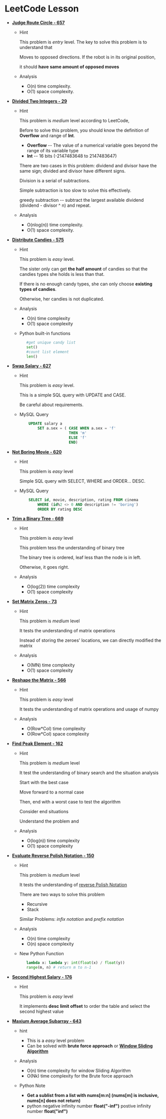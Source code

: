 # LeetCode Lesson



* **[Judge Route Circle - 657](https://leetcode.com/problems/judge-route-circle/description/)**
    * Hint
        
        This problem is *entry* level. The key to solve this problem is to understand that 
        
        Moves to opposed  directions. If the robot is in its original position, 
        
        it should **have same amount of opposed moves** 
    
    * Analysis
        * O(n) time complexity. 
        * O(1) space complexity.
         
 
 
* **[Divided Two Integers - 29](https://leetcode.com/problems/divide-two-integers/description/)**
    * Hint
        
        This problem is *medium* level according to LeetCode,
        
        Before to solve this problem, you should know the definition of **Overflow** and range of **Int**.
         
        * **Overflow** -- The value of a numerical variable goes beyond the range of its variable type
        * **Int** -- 16 bits (-2147483648 to 2147483647)
        
        There are two cases in this problem: dividend and divisor have the same sign; divided and divisor have different signs.
        
        Division is a serial of subtractions.
        
        Simple subtraction is too slow to solve this effectively.
        
        greedy subtraction -- subtract the largest available dividend (dividend - divisor ^ n) and repeat. 
        
    * Analysis
        * O(nlog(n)) time complexity.
        * O(1) space complexity.

*   **[Distribute Candies - 575](https://leetcode.com/problems/distribute-candies/description/)**

    * Hint

        This problem is *easy* level.

        The sister only can get **the half amount** of candies so that the candies types she holds is less than that.

        If there is no enough candy types, she can only choose **existing types of candies**.

        Otherwise, her candies is not duplicated.

    * Analysis

        * O(n) time complexity
        * O(1) space complexity

    * Python built-in functions

        ```python
           #get unique candy list
           set()
           #count list element
           len()
        ```

*   **[Swap Salary - 627](https://leetcode.com/problems/swap-salary/description/)**

    * Hint

        This problem is *easy* level.

        This is a simple SQL query with UPDATE and CASE.

        Be careful about requirements.

    * MySQL Query
        ```sql
            UPDATE salary a
                SET a.sex = ( CASE WHEN a.sex = 'f'
                              THEN 'm'
                              ELSE 'f'
                              END)
        ```

* **[Not Boring Movie - 620](https://leetcode.com/problems/not-boring-movies/description/)**

    * Hint

        This problem is *easy* level

        Simple SQL query with SELECT, WHERE and ORDER... DESC.

    * MySQL Query

        ```sql
            SELECT id, movie, description, rating FROM cinema
                WHERE (id%2 <> 0 AND description != 'boring')
                ORDER BY rating DESC
        ```

* **[Trim a Binary Tree - 669](https://leetcode.com/problems/trim-a-binary-search-tree/description/)**

    * Hint

        This problem is *easy* level

        This problem tess the understanding of binary tree

        The binary tree is ordered, leaf less than the node is in left.

        Otherwise, it goes right.

    * Analysis

        * O(log(2)) time complexity
        * O(1) space complexity
* **[Set Matrix Zeros - 73](https://leetcode.com/problems/set-matrix-zeroes/description/)**

    * Hint

        This problem is *medium* level

        It tests the understanding of matrix operations

        Instead of storing the zeroes' locations, we can directly modified the matrix

    * Analysis
        * O(MN) time complexity
        * O(1)  space complexity
        
* **[Reshape the Matrix - 566](https://leetcode.com/problems/reshape-the-matrix/description/)**
    
    * Hint
        
        This problem is *easy* level
        
        It tests the understanding of matrix operations and usage of numpy
        
    * Analysis
    
        * O(Row*Col) time complexity
        * O(Row*Col) space complexity
        
* **[Find Peak Element - 162](https://leetcode.com/problems/find-peak-element/description/)**
    
    * Hint
    
       This problem is *medium* level
       
       It test the understanding of binary search and the situation analysis
       
       Start with the best case
       
       Move forward to a normal case
       
       Then, end with a worst case to test the algorithm
       
       Consider end situations
       
       Understand the problem and 
       
    * Analysis
    
        * O(log(n)) time complexity
        * O(1) space complexity

*   **[Evaluate Reverse Polish Notation - 150](https://leetcode.com/problems/evaluate-reverse-polish-notation/description/)**
        
    * Hint
    
        This problem is *medium* level
        
        It tests the understanding of [reverse Polish Notation](https://en.wikipedia.org/wiki/Reverse_Polish_notation)
        
        There are two ways to solve this problem
            
        * Recursive
        * Stack
        
        Similar Problems: *infix notation* and *prefix notation*
    
    * Analysis
    
        * O(n) time complexity
        * O(n) space complexity
        
    * New Python Function
    
        ```python
           lambda x: lambda y: int(float(x) / float(y))
           range(m, n) # return m to n-1

        ```
        
*   **[Second Highest Salary - 176](https://leetcode.com/problems/second-highest-salary/discuss/)**

    * Hint
        
        This problem is *easy* level
        
        It implements **desc limit offset** to order the table and select the second highest value
         
*   **[Maxium Average Subarray - 643](https://leetcode.com/problems/maximum-average-subarray-i/description/)**    
     
    * hint
        
        * This is a *easy* level problem 
        * Can be solved with **brute force approach** or **[Window Sliding Algorithm](http://www.geeksforgeeks.org/window-sliding-technique/)** 
    
    * Analysis
    
        * O(n) time complexity for window Sliding Algorithm
        * O(Nk) time complexity for the Brute force approach
        
    * Python Note
        * **Get a sublist from a list with nums[m:n] (nums[m] is inclusive, nums[n] does not return)**
        * python negative infinity number **float("-inf")** postive infinity number **float("inf")**
        
    
        





     